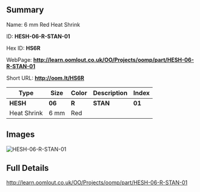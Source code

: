 

## Summary
 
Name: 6 mm Red Heat Shrink

ID: __HESH-06-R-STAN-01__

Hex ID: __HS6R__

WebPage: __http://learn.oomlout.co.uk/OO/Projects/oomp/part/HESH-06-R-STAN-01__

Short URL: __http://oom.lt/HS6R__


| Type   | Size   | Color   | Description   | Index   |    
| ----- | ------   | ------   | -----   | ----   |    
| __HESH__   					| __06__   					| __R__    						| __STAN__    					| __01__ |    
| Heat Shrink		| 6 mm	| Red		| 	| 	|

## Images
![HESH-06-R-STAN-01](http://oomlout.com/oomp-gen/parts/HESH-06-R-STAN-01/HESH-06-R-STAN-01_420.jpg)

## Full Details

 http://learn.oomlout.co.uk/OO/Projects/oomp/part/HESH-06-R-STAN-01

